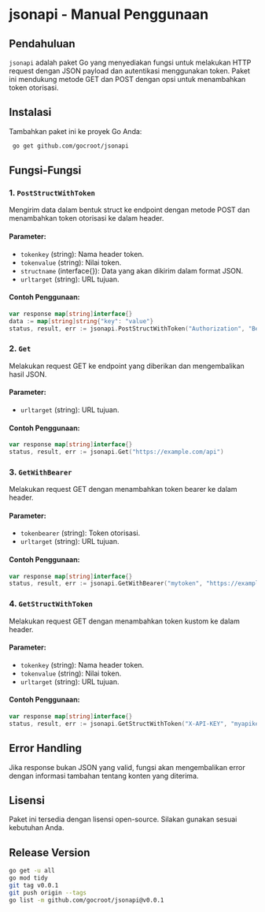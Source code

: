 # jsonapi - Manual Penggunaan

## Pendahuluan
`jsonapi` adalah paket Go yang menyediakan fungsi untuk melakukan HTTP request dengan JSON payload dan autentikasi menggunakan token. Paket ini mendukung metode GET dan POST dengan opsi untuk menambahkan token otorisasi.

## Instalasi
Tambahkan paket ini ke proyek Go Anda:

```sh
 go get github.com/gocroot/jsonapi
```

## Fungsi-Fungsi

### 1. `PostStructWithToken`
Mengirim data dalam bentuk struct ke endpoint dengan metode POST dan menambahkan token otorisasi ke dalam header.

#### Parameter:
- `tokenkey` (string): Nama header token.
- `tokenvalue` (string): Nilai token.
- `structname` (interface{}): Data yang akan dikirim dalam format JSON.
- `urltarget` (string): URL tujuan.

#### Contoh Penggunaan:
```go
var response map[string]interface{}
data := map[string]string{"key": "value"}
status, result, err := jsonapi.PostStructWithToken("Authorization", "Bearer mytoken", data, "https://example.com/api")
```

### 2. `Get`
Melakukan request GET ke endpoint yang diberikan dan mengembalikan hasil JSON.

#### Parameter:
- `urltarget` (string): URL tujuan.

#### Contoh Penggunaan:
```go
var response map[string]interface{}
status, result, err := jsonapi.Get("https://example.com/api")
```

### 3. `GetWithBearer`
Melakukan request GET dengan menambahkan token bearer ke dalam header.

#### Parameter:
- `tokenbearer` (string): Token otorisasi.
- `urltarget` (string): URL tujuan.

#### Contoh Penggunaan:
```go
var response map[string]interface{}
status, result, err := jsonapi.GetWithBearer("mytoken", "https://example.com/api")
```

### 4. `GetStructWithToken`
Melakukan request GET dengan menambahkan token kustom ke dalam header.

#### Parameter:
- `tokenkey` (string): Nama header token.
- `tokenvalue` (string): Nilai token.
- `urltarget` (string): URL tujuan.

#### Contoh Penggunaan:
```go
var response map[string]interface{}
status, result, err := jsonapi.GetStructWithToken("X-API-KEY", "myapikey", "https://example.com/api")
```

## Error Handling
Jika response bukan JSON yang valid, fungsi akan mengembalikan error dengan informasi tambahan tentang konten yang diterima.

## Lisensi
Paket ini tersedia dengan lisensi open-source. Silakan gunakan sesuai kebutuhan Anda.

## Release Version
```sh
go get -u all
go mod tidy
git tag v0.0.1
git push origin --tags
go list -m github.com/gocroot/jsonapi@v0.0.1
```